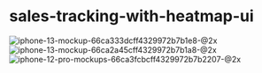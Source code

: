 
# sales-tracking-with-heatmap-ui

![iphone-13-mockup-66ca333dcff4329972b7b1e8-@2x](https://github.com/user-attachments/assets/15fe9c74-a342-4672-b064-e8ae0dda50cc)
![iphone-13-mockup-66ca2a45cff4329972b7b1a8-@2x](https://github.com/user-attachments/assets/d1f9db31-2a78-4aa9-8fb4-ef4d30a20bc2)
![iphone-12-pro-mockups-66ca3fcbcff4329972b7b2207-@2x](https://github.com/user-attachments/assets/9fb38f17-0f49-4284-96ec-1353d9dde173)

